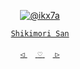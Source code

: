 
<div align="center">

 

 [![@ikx7a]()](https://github.com/ikx7a)


  <a href="https://anilist.co/character/155702/Shikimori"> `Shikimori San` </a>




<a href=""> `◁` </a>ㅤ<a href="https://github.com/ikx7a/Waifu"> `♡` </a>ㅤ<a href=""> `▷` </a>

</div>
